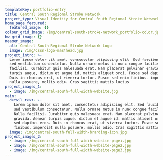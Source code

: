 ```yaml
---
templateKey: portfolio-entry
title: Central South Regional Stroke Network
project_type: Visual Identity for Central South Regional Stroke Network
home_page_featured:
  featured_image: {}
colour_grid_image: /img/central-south-stroke-network_portfolio-color.jpg
bw_grid_image: {}
header_image:
  alt: Central South Regional Stroke Network Logo
  image: /img/cssn-logo-masthead.jpg
project_intro: >-
  Lorem ipsum dolor sit amet, consectetur adipiscing elit. Sed faucibus velit
  sed vestibulum consectetur. Nulla ornare metus in nunc congue facilisis. Nulla
  facilisi. Curabitur quis malesuada erat. Nam placerat pulvinar gravida. Aenean
  turpis augue, dictum et augue id, mattis aliquet orci. Fusce sed dapibus eros.
  Duis in rhoncus erat, ut viverra tortor. Fusce sed enim finibus, imperdiet
  nulla posuere, mollis odio. Cras sagittis mattis luctus.
project_images_1:
  - image: /img/central-south-full-width-website.jpg
main:
  detail_text: >-
    Lorem ipsum dolor sit amet, consectetur adipiscing elit. Sed faucibus velit
    sed vestibulum consectetur. Nulla ornare metus in nunc congue facilisis.
    Nulla facilisi. Curabitur quis malesuada erat. Nam placerat pulvinar
    gravida. Aenean turpis augue, dictum et augue id, mattis aliquet orci. Fusce
    sed dapibus eros. Duis in rhoncus erat, ut viverra tortor. Fusce sed enim
    finibus, imperdiet nulla posuere, mollis odio. Cras sagittis mattis luctus.
  image: /img/central-south-full-width-branding-icon.jpg
project_images_2:
  - image: /img/central-south-full-width-website-page1.jpg
  - image: /img/central-south-full-width-website-page2.jpg
  - image: /img/central-south-full-width-website-page3.jpg
---
```


